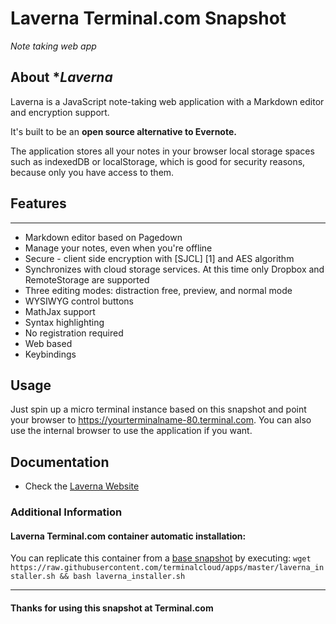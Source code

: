 # **Laverna** Terminal.com Snapshot
*Note taking web app*

## About **Laverna*
Laverna is a JavaScript note-taking web application with a Markdown editor and encryption support.  

It's built to be an **open source alternative to Evernote.**

The application stores all your notes in your browser local storage spaces such as indexedDB or localStorage, which is good for security reasons, because only you have access to them.

## Features
-----------

* Markdown editor based on Pagedown
* Manage your notes, even when you're offline
* Secure - client side encryption with [SJCL] [1] and AES algorithm
* Synchronizes with cloud storage services. At this time only Dropbox and RemoteStorage are supported
* Three editing modes: distraction free, preview, and normal mode
* WYSIWYG control buttons
* MathJax support
* Syntax highlighting
* No registration required
* Web based
* Keybindings

## Usage
Just spin up a micro terminal instance based on this snapshot and point your browser to https://yourterminalname-80.terminal.com.
You can also use the internal browser to use the application if you want.

## Documentation
- Check the [Laverna Website](https://laverna.cc/)

### Additional Information
#### Laverna Terminal.com container automatic installation:
You can replicate this container from a [base snapshot](https://www.terminal.com/tiny/FzpHiTXG1K) by executing: `wget https://raw.githubusercontent.com/terminalcloud/apps/master/laverna_installer.sh && bash laverna_installer.sh`

---
#### Thanks for using this snapshot at Terminal.com